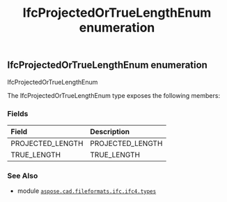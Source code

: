 ﻿---
title: IfcProjectedOrTrueLengthEnum enumeration
second_title: Aspose.CAD for Python via .NET API References
description: 
type: docs
weight: 3260
url: /aspose.cad.fileformats.ifc.ifc4.types/ifcprojectedortruelengthenum/
is_root: false
---

## IfcProjectedOrTrueLengthEnum enumeration

IfcProjectedOrTrueLengthEnum



The IfcProjectedOrTrueLengthEnum type exposes the following members:

### Fields
| Field | Description |
| :- | :- |
| PROJECTED_LENGTH | PROJECTED_LENGTH |
| TRUE_LENGTH | TRUE_LENGTH |



### See Also
* module [`aspose.cad.fileformats.ifc.ifc4.types`](..)
